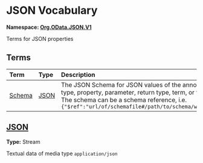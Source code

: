 # JSON Vocabulary
**Namespace: [Org.OData.JSON.V1](Org.OData.JSON.V1.xml)**

Terms for JSON properties


## Terms

Term|Type|Description
:---|:---|:----------
[Schema](./Org.OData.JSON.V1.xml#L67:~:text=<Term%20Name="-,Schema,-")|[JSON](#JSON)|<a name="Schema"></a>The JSON Schema for JSON values of the annotated media entity type, property, parameter, return type, term, or type definition<br>The schema can be a schema reference, i.e. `{"$ref":"url/of/schemafile#/path/to/schema/within/schemafile"}`

## <a name="JSON"></a>[JSON](./Org.OData.JSON.V1.xml#L75:~:text=<TypeDefinition%20Name="-,JSON,-")
**Type:** Stream

Textual data of media type `application/json`
